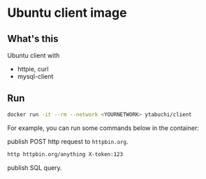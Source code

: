 # Ubuntu client image

## What's this

Ubuntu client with

- httpie, curl
- mysql-client

## Run

```sh
docker run -it --rm --network <YOURNETWORK> ytabuchi/client
```

For example, you can run some commands below in the container:

publish POST http request to `httpbin.org`.

```sh
http httpbin.org/anything X-token:123
```

publish SQL query.

```sh

```
